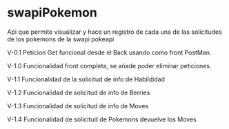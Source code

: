 # swapiPokemon

Api que permite visualizar y hace un registro de cada una de las solicitudes de los pokemons de la swapi pokeapi

V-0.1 Peticion Get funcional desde el Back usando como front PostMan.

V-1.0 Funcionalidad front completa, se añade poder eliminar peticiones.

V-1.1 Funcionalidad de la solicitud de info de Habildidad

V-1.2 Funcionalidad de solicitud de info de Berries

V-1.3 Funcionalidad de solicitud de info de Moves

V-1.4 Funcionalidad de solicitud de Pokemons devuelve los Moves
